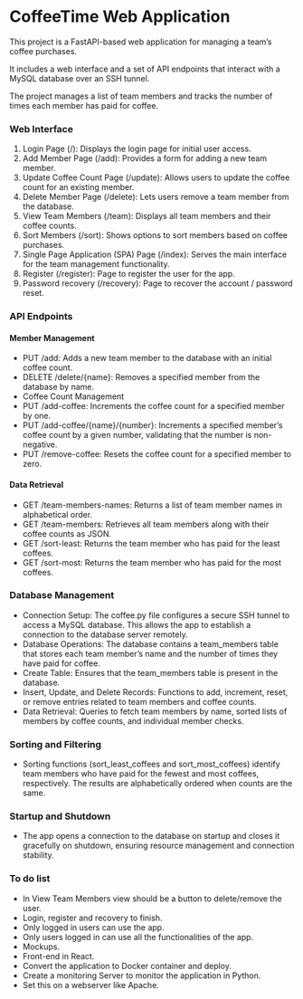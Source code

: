 # CoffeeTime Web Application


This project is a FastAPI-based web application for managing a team’s coffee purchases.

It includes a web interface and a set of API endpoints that interact with a MySQL database over an SSH tunnel. 

The project manages a list of team members and tracks the number of times each member has paid for coffee.

### Web Interface

1. Login Page (/): Displays the login page for initial user access.
2. Add Member Page (/add): Provides a form for adding a new team member. 
3. Update Coffee Count Page (/update): Allows users to update the coffee count for an existing member. 
4. Delete Member Page (/delete): Lets users remove a team member from the database. 
5. View Team Members (/team): Displays all team members and their coffee counts. 
6. Sort Members (/sort): Shows options to sort members based on coffee purchases.
7. Single Page Application (SPA) Page (/index): Serves the main interface for the team management functionality.
8. Register (/register): Page to register the user for the app.
9. Password recovery (/recovery): Page to recover the account / password reset.

### API Endpoints

#### Member Management

- PUT /add: Adds a new team member to the database with an initial coffee count.
- DELETE /delete/{name}: Removes a specified member from the database by name.
- Coffee Count Management
- PUT /add-coffee: Increments the coffee count for a specified member by one.
- PUT /add-coffee/{name}/{number}: Increments a specified member’s coffee count by a given number, validating that the number is non-negative.
- PUT /remove-coffee: Resets the coffee count for a specified member to zero.

#### Data Retrieval

- GET /team-members-names: Returns a list of team member names in alphabetical order.
- GET /team-members: Retrieves all team members along with their coffee counts as JSON.
- GET /sort-least: Returns the team member who has paid for the least coffees.
- GET /sort-most: Returns the team member who has paid for the most coffees. 

### Database Management
- Connection Setup: The coffee.py file configures a secure SSH tunnel to access a MySQL database. This allows the app to establish a connection to the database server remotely.
- Database Operations: The database contains a team_members table that stores each team member’s name and the number of times they have paid for coffee.
- Create Table: Ensures that the team_members table is present in the database.
- Insert, Update, and Delete Records: Functions to add, increment, reset, or remove entries related to team members and coffee counts.
- Data Retrieval: Queries to fetch team members by name, sorted lists of members by coffee counts, and individual member checks. 

### Sorting and Filtering

- Sorting functions (sort_least_coffees and sort_most_coffees) identify team members who have paid for the fewest and most coffees, respectively. The results are alphabetically ordered when counts are the same. 

### Startup and Shutdown

- The app opens a connection to the database on startup and closes it gracefully on shutdown, ensuring resource management and connection stability.

### To do list

- In View Team Members view should be a button to delete/remove the user.
- Login, register and recovery to finish.
- Only logged in users can use the app.
- Only users logged in can use all the functionalities of the app.
- Mockups.
- Front-end in React.
- Convert the application to Docker container and deploy.
- Create a monitoring Server to monitor the application in Python.
- Set this on a webserver like Apache.